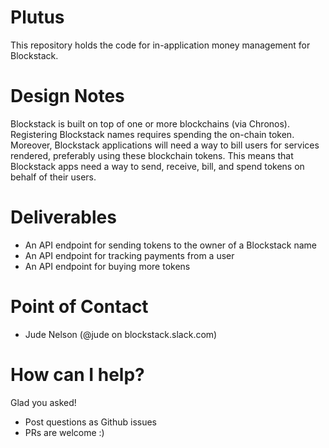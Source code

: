 # Plutus

This repository holds the code for in-application money management for Blockstack.

# Design Notes

Blockstack is built on top of one or more blockchains (via Chronos).  Registering Blockstack names requires spending the on-chain token.  Moreover, Blockstack applications will need a way to bill users for services rendered, preferably using these blockchain tokens.  This means that Blockstack apps need a way to send, receive, bill, and spend tokens on behalf of their users.

# Deliverables

* An API endpoint for sending tokens to the owner of a Blockstack name
* An API endpoint for tracking payments from a user
* An API endpoint for buying more tokens

# Point of Contact

* Jude Nelson (@jude on blockstack.slack.com)

# How can I help?

Glad you asked!

* Post questions as Github issues
* PRs are welcome :)
